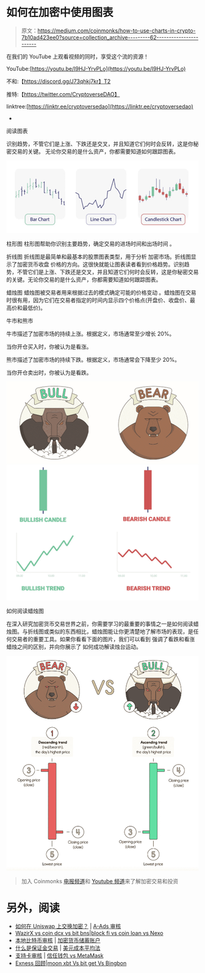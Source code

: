 # 如何在加密中使用图表

> 原文：<https://medium.com/coinmonks/how-to-use-charts-in-crypto-7b10ad423ee0?source=collection_archive---------62----------------------->

在我们的 YouTube 上观看视频的同时，享受这个流的资源！

YouTube:[https://youtu.be/I9HJ-YrvPLo](https://youtu.be/I9HJ-YrvPLo)

不和:【https://discord.gg/J73qhkj7kr】T2

推特:【https://twitter.com/CryptoverseDAO】

linktree:[https://linktr.ee/cryptoversedao](https://linktr.ee/cryptoversedao)

-

阅读图表

识别趋势，不管它们是上涨、下跌还是交叉，并且知道它们何时会反转，这是你秘密交易的关键。
无论你交易的是什么资产，你都需要知道如何跟踪图表。

![](img/4e1a0c166eab1d1eb32f58ecc82dd0ca.png)

柱形图
柱形图帮助你识别主要趋势，确定交易的进场时间和出场时间
。

折线图
折线图是最简单和最基本的股票图表类型，用于分析
加密市场。折线图显示了加密货币收盘
价格的方向。这很快就能让图表读者看到价格趋势。识别趋势，不管它们是上涨、下跌还是交叉，并且知道它们何时会反转，这是你秘密交易的关键。无论你交易的是什么资产，你都需要知道如何跟踪图表。

蜡烛图
蜡烛图被交易者用来根据过去的模式确定可能的价格变动
。蜡烛图在交易时很有用，因为它们在交易者指定的时间内显示四个价格点(开盘价、收盘价、最高价和最低价)。

牛市和熊市

牛市描述了加密市场的持续上涨。根据定义，市场通常至少增长 20%。

当你开仓买入时，你被认为是看涨。

熊市描述了加密市场的持续下跌。根据定义，市场通常会下降至少 20%。

当你开仓卖出时，你被认为是看跌。

![](img/2b94207282ad507eb6c69f9321606fee.png)![](img/850fc2c8452b32cdb96224c407ceacfc.png)

如何阅读蜡烛图

在深入研究加密货币交易世界之前，你需要学习的最重要的事情之一是如何阅读蜡烛图。与折线图或类似的东西相比，蜡烛图能让你更清楚地了解市场的表现，是任何交易者的重要工具。如果你看看下面的图片，我们可以看到
强调了看跌和看涨蜡烛之间的区别，并向你展示了
如何成功解读烛台运动。

![](img/dcdd46390de5ed2169abbf088a5deb9a.png)

> 加入 Coinmonks [电报频道](https://t.me/coincodecap)和 [Youtube 频道](https://www.youtube.com/c/coinmonks/videos)来了解加密交易和投资

# 另外，阅读

*   [如何在 Uniswap 上交换加密？](https://coincodecap.com/swap-crypto-on-uniswap) | [A-Ads 审核](https://coincodecap.com/a-ads-review)
*   [WazirX vs coin dcx vs bit bns](/coinmonks/wazirx-vs-coindcx-vs-bitbns-149f4f19a2f1)|[block fi vs coin loan vs Nexo](/coinmonks/blockfi-vs-coinloan-vs-nexo-cb624635230d)
*   [本地比特币审核](/coinmonks/localbitcoins-review-6cc001c6ed56) | [加密货币储蓄账户](https://coincodecap.com/cryptocurrency-savings-accounts)
*   [什么是保证金交易](https://coincodecap.com/margin-trading) | [美元成本平均法](https://coincodecap.com/dca)
*   [支持卡审核](https://coincodecap.com/uphold-card-review) | [信任钱包 vs MetaMask](https://coincodecap.com/trust-wallet-vs-metamask)
*   [Exness 回顾](https://coincodecap.com/exness-review)|[moon xbt Vs bit get Vs Bingbon](https://coincodecap.com/bingbon-vs-bitget-vs-moonxbt)